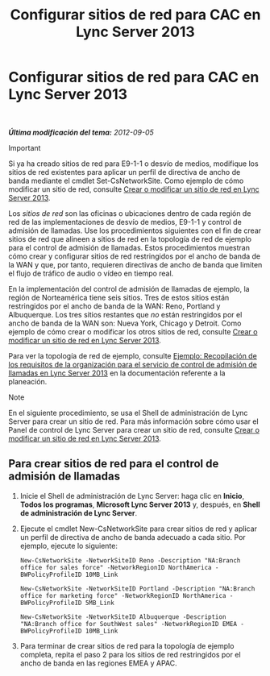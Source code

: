 ﻿---
title: Configurar sitios de red para CAC en Lync Server 2013
TOCTitle: Configurar sitios de red para CAC en Lync Server 2013
ms:assetid: afcea38f-5789-45ec-97af-c6e38364950c
ms:mtpsurl: https://technet.microsoft.com/es-es/library/Gg412840(v=OCS.15)
ms:contentKeyID: 48276368
ms.date: 01/07/2017
mtps_version: v=OCS.15
ms.translationtype: HT
---

# Configurar sitios de red para CAC en Lync Server 2013

 

_**Última modificación del tema:** 2012-09-05_

> [!IMPORTANT]  
> Si ya ha creado sitios de red para E9-1-1 o desvío de medios, modifique los sitios de red existentes para aplicar un perfil de directiva de ancho de banda mediante el cmdlet Set-CsNetworkSite. Como ejemplo de cómo modificar un sitio de red, consulte <a href="lync-server-2013-create-or-modify-a-network-site.md">Crear o modificar un sitio de red en Lync Server 2013</a>.



Los *sitios de red* son las oficinas o ubicaciones dentro de cada región de red de las implementaciones de desvío de medios, E9-1-1 y control de admisión de llamadas. Use los procedimientos siguientes con el fin de crear sitios de red que alineen a sitios de red en la topología de red de ejemplo para el control de admisión de llamadas. Estos procedimientos muestran cómo crear y configurar sitios de red restringidos por el ancho de banda de la WAN y que, por tanto, requieren directivas de ancho de banda que limiten el flujo de tráfico de audio o vídeo en tiempo real.

En la implementación del control de admisión de llamadas de ejemplo, la región de Norteamérica tiene seis sitios. Tres de estos sitios están restringidos por el ancho de banda de la WAN: Reno, Portland y Albuquerque. Los tres sitios restantes que *no* están restringidos por el ancho de banda de la WAN son: Nueva York, Chicago y Detroit. Como ejemplo de cómo crear o modificar los otros sitios de red, consulte [Crear o modificar un sitio de red en Lync Server 2013](lync-server-2013-create-or-modify-a-network-site.md).

Para ver la topología de red de ejemplo, consulte [Ejemplo: Recopilación de los requisitos de la organización para el servicio de control de admisión de llamadas en Lync Server 2013](lync-server-2013-example-of-gathering-your-requirements-for-call-admission-control.md) en la documentación referente a la planeación.


> [!NOTE]
> En el siguiente procedimiento, se usa el Shell de administración de Lync Server para crear un sitio de red. Para más información sobre cómo usar el Panel de control de Lync Server para crear un sitio de red, consulte <A href="lync-server-2013-create-or-modify-a-network-site.md">Crear o modificar un sitio de red en Lync Server 2013</A>.



## Para crear sitios de red para el control de admisión de llamadas

1.  Inicie el Shell de administración de Lync Server: haga clic en **Inicio**, **Todos los programas**, **Microsoft Lync Server 2013** y, después, en **Shell de administración de Lync Server**.

2.  Ejecute el cmdlet New-CsNetworkSite para crear sitios de red y aplicar un perfil de directiva de ancho de banda adecuado a cada sitio. Por ejemplo, ejecute lo siguiente:
    
    ```
    New-CsNetworkSite -NetworkSiteID Reno -Description "NA:Branch office for sales force" -NetworkRegionID NorthAmerica -BWPolicyProfileID 10MB_Link
    ```
    ```
    New-CsNetworkSite -NetworkSiteID Portland -Description "NA:Branch office for marketing force" -NetworkRegionID NorthAmerica -BWPolicyProfileID 5MB_Link
    ```
    ```
    New-CsNetworkSite -NetworkSiteID Albuquerque -Description "NA:Branch office for SouthWest sales" -NetworkRegionID EMEA -BWPolicyProfileID 10MB_Link
    ```

3.  Para terminar de crear sitios de red para la topología de ejemplo completa, repita el paso 2 para los sitios de red restringidos por el ancho de banda en las regiones EMEA y APAC.

